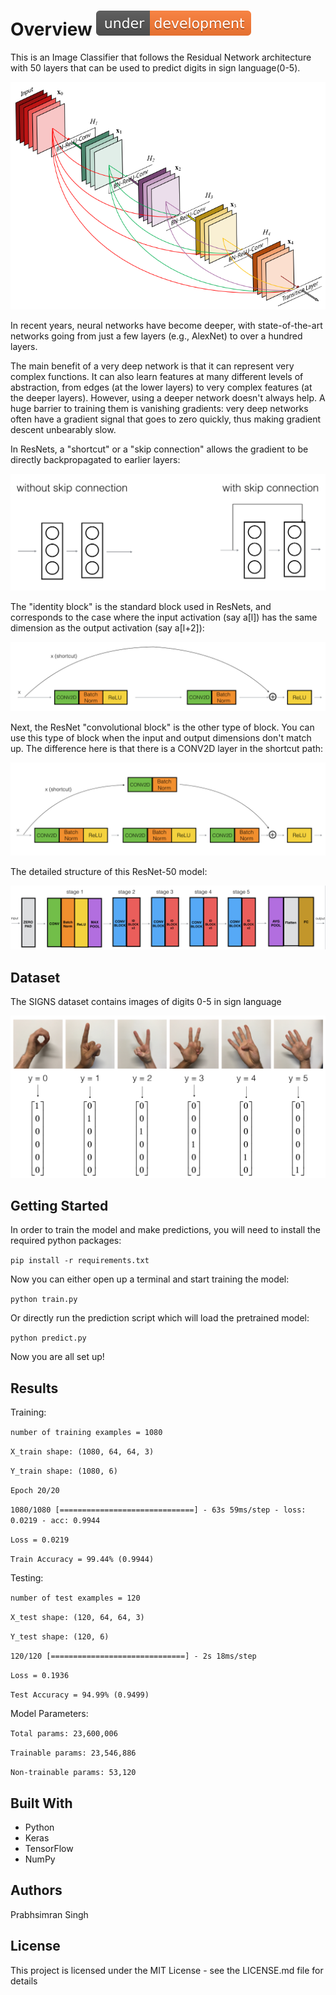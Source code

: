 # Overview ![Under Development](./datasets/images/under-dev.svg)

This is an Image Classifier that follows the Residual Network architecture with 50 layers that can be used to predict digits in sign language(0-5).

![Residual Network](./datasets/images/resnet.png)

In recent years, neural networks have become deeper, with state-of-the-art networks going from just a few layers (e.g., AlexNet) to over a hundred layers.

The main benefit of a very deep network is that it can represent very complex functions. It can also learn features at many different levels of abstraction, from edges (at the lower layers) to very complex features (at the deeper layers). However, using a deeper network doesn't always help. A huge barrier to training them is vanishing gradients: very deep networks often have a gradient signal that goes to zero quickly, thus making gradient descent unbearably slow. 

In ResNets, a "shortcut" or a "skip connection" allows the gradient to be directly backpropagated to earlier layers:

![Skip Connection](./datasets/images/skip_connection_kiank.png)

The "identity block" is the standard block used in ResNets, and corresponds to the case where the input activation (say a[l]) has the same dimension as the output activation (say a[l+2]):

![Identity Block](./datasets/images/idblock2_kiank.png)

Next, the ResNet "convolutional block" is the other type of block. You can use this type of block when the input and output dimensions don't match up. The difference here is that there is a CONV2D layer in the shortcut path:

![Convolutional Block](./datasets/images/convblock_kiank.png)

The detailed structure of this ResNet-50 model:

![ResNet-50](./datasets/images/resnet_kiank.png)

## Dataset

The SIGNS dataset contains images of digits 0-5 in sign language

![SIGNS dataset](./datasets/images/signs_data_kiank.png)

## Getting Started

In order to train the model and make predictions, you will need to install the required python packages:

`pip install -r requirements.txt`

Now you can either open up a terminal and start training the model:

`python train.py`

Or directly run the prediction script which will load the pretrained model:

`python predict.py`

Now you are all set up!

## Results 

Training:

`number of training examples = 1080`

`X_train shape: (1080, 64, 64, 3)`

`Y_train shape: (1080, 6)`


`Epoch 20/20`

`1080/1080 [==============================] - 63s 59ms/step - loss: 0.0219 - acc: 0.9944`

`Loss = 0.0219`

`Train Accuracy = 99.44% (0.9944)`

Testing:

`number of test examples = 120`

`X_test shape: (120, 64, 64, 3)`

`Y_test shape: (120, 6)`

`120/120 [==============================] - 2s 18ms/step`

`Loss = 0.1936`

`Test Accuracy = 94.99% (0.9499)`

Model Parameters:

`Total params: 23,600,006`

`Trainable params: 23,546,886`

`Non-trainable params: 53,120`

## Built With

* Python
* Keras
* TensorFlow
* NumPy

## Authors

Prabhsimran Singh

## License

This project is licensed under the MIT License - see the LICENSE.md file for details